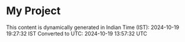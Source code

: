 # My Project

This content is dynamically generated in Indian Time (IST): 2024-10-19 19:27:32 IST
Converted to UTC: 2024-10-19 13:57:32 UTC
